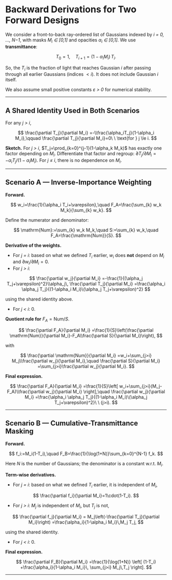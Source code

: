 # Backward Derivations for Two Forward Designs

We consider a front-to-back ray-ordered list of Gaussians indexed by *i = 0, ..., N−1*, with masks *M<sub>i</sub> ∈ [0,1]* and opacities *α<sub>i</sub> ∈ [0,1]*. We use **transmittance**:

$$
T_0=1,\quad T_{i+1}=(1-\alpha_i M_i)\,T_i.
$$

So, the $T_i$ is the fraction of light that reaches Gaussian $i$ after passing through all earlier Gaussians (indices $< i$). It does not include Gaussian $i$ itself.

We also assume small positive constants *ε > 0* for numerical stability.

---

## A Shared Identity Used in Both Scenarios

For any *j > i*,

$$
\frac{\partial T_j}{\partial M_i}
=-\\frac{\alpha_iT_j}{1-\alpha_i M_i},\qquad
\frac{\partial T_j}{\partial M_i}=0\ \ \text{for } j \le i.
$$

**Sketch.** For *j > i*, $T_j=\prod_{k=0}^{j-1}(1-\alpha_k M_k)$ has exactly one factor depending on *M<sub>i</sub>*. Differentiate that factor and regroup:
$\partial T_j/\partial M_i=-\alpha_iT_j/(1-\alpha_i M_i)$. For *j ≤ i*, there is no dependence on *M<sub>i</sub>*.

---

## Scenario A — Inverse-Importance Weighting

**Forward.**

$$
w_i=\frac{1}{\alpha_i T_i+\varepsilon},\quad
F_A=\frac{\sum_{k} w_k M_k}{\sum_{k} w_k}.
$$

Define the numerator and denominator:

$$
\mathrm{Num}:=\sum_{k} w_k M_k,\quad
S:=\sum_{k} w_k,\quad
F_A=\frac{\mathrm{Num}}{S}.
$$

**Derivative of the weights.**

- For *j = i*: based on what we defined *T<sub>i</sub>* earlier, *w<sub>i</sub>* does **not** depend on *M<sub>i</sub>* and $\partial w_i/\partial M_i=0$.
- For *j > i*:

$$
\frac{\partial w_j}{\partial M_i}
=-\frac{1}{(\alpha_j T_j+\varepsilon)^2}\\alpha_j\, \frac{\partial T_j}{\partial M_i}
=\frac{\alpha_i \alpha_j T_j}{(1-\alpha_i M_i)\(\alpha_j T_j+\varepsilon)^2}
$$

using the shared identity above.

- For *j < i*: 0.

**Quotient rule for** $F_A=\mathrm{Num}/S$.

$$
\frac{\partial F_A}{\partial M_i}
=\frac{1}{S}\left(\frac{\partial \mathrm{Num}}{\partial M_i}-F_A\\frac{\partial S}{\partial M_i}\right),
$$

with

$$
\frac{\partial \mathrm{Num}}{\partial M_i}
=w_i+\sum_{j>i} M_j\\frac{\partial w_j}{\partial M_i},\quad
\frac{\partial S}{\partial M_i}
=\sum_{j>i}\frac{\partial w_j}{\partial M_i}.
$$

**Final expression.**

$$
\frac{\partial F_A}{\partial M_i}
=\frac{1}{S}\left[
w_i+\sum_{j>i}(M_j-F_A)\\frac{\partial w_j}{\partial M_i}
\right],\quad
\frac{\partial w_j}{\partial M_i}
=\frac{\alpha_i \alpha_j T_j}{(1-\alpha_i M_i)\(\alpha_j T_j+\varepsilon)^2}\ \ (j>i).
$$


---

## Scenario B — Cumulative-Transmittance Masking

**Forward.**

$$
f_i:=M_i(1-T_i),\quad
F_B=\frac{1}{\log(1+N)}\sum_{k=0}^{N-1} f_k.
$$

Here *N* is the number of Gaussians; the denominator is a constant w.r.t. *M<sub>i</sub>*.

**Term-wise derivatives.**

- For *j = i*: based on what we defined *T<sub>i</sub>* earlier, it is independent of *M<sub>i</sub>*,

$$
\frac{\partial f_i}{\partial M_i}=1\cdot(1-T_i).
$$

- For *j > i*: *M<sub>j</sub>* is independent of *M<sub>i</sub>*, but *T<sub>j</sub>* is not,

$$
\frac{\partial f_j}{\partial M_i}
= M_j\left(-\frac{\partial T_j}{\partial M_i}\right)
=\frac{\alpha_i}{1-\alpha_i M_i}\,M_j T_j,
$$

using the shared identity.

- For *j < i*: 0.

**Final expression.**

$$
\frac{\partial F_B}{\partial M_i}
=\frac{1}{\log(1+N)}
\left[
(1-T_i)
+\frac{\alpha_i}{1-\alpha_i M_i}\,
\sum_{j>i} M_j\,T_j
\right].
$$

---


